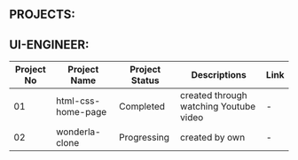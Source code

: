 ## PROJECTS:

## UI-ENGINEER:

| Project No | Project Name | Project Status | Descriptions | Link |
|------------|--------------|----------------|--------------|------|
| 01 | html-css-home-page | Completed | created through watching Youtube video | - |
| 02 | wonderla-clone | Progressing | created by own | - |